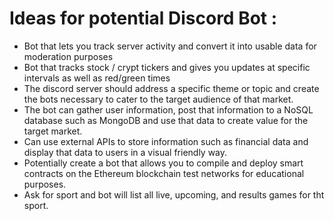 # Ideas for potential Discord Bot : 

- Bot that lets you track server activity and convert it into usable data for moderation purposes
- Bot that tracks stock / crypt tickers and gives you updates at specific intervals as well as red/green times
- The discord server should address a specific theme or topic and create the bots necessary to cater to the target audience of that market. 
- The bot can gather user information, post that information to a NoSQL database such as MongoDB and use that data to create value for the target market.
- Can use external APIs to store information such as financial data and display that data to users in a visual friendly way.
- Potentially create a bot that allows you to compile and deploy smart contracts on the Ethereum blockchain test networks for educational purposes. 
- Ask for sport and bot will list all live, upcoming, and results games for tht sport.
